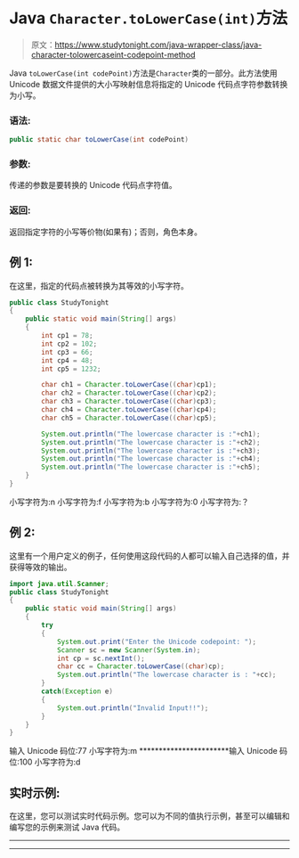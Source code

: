 # Java `Character.toLowerCase(int)`方法

> 原文：<https://www.studytonight.com/java-wrapper-class/java-character-tolowercaseint-codepoint-method>

Java `toLowerCase(int codePoint)`方法是`Character`类的一部分。此方法使用 Unicode 数据文件提供的大小写映射信息将指定的 Unicode 代码点字符参数转换为小写。

### 语法:

```java
public static char toLowerCase(int codePoint) 
```

### 参数:

传递的参数是要转换的 Unicode 代码点字符值。

### 返回:

返回指定字符的小写等价物(如果有)；否则，角色本身。

## 例 1:

在这里，指定的代码点被转换为其等效的小写字符。

```java
public class StudyTonight
{  
	public static void main(String[] args)
	{  
		int cp1 = 78;  
		int cp2 = 102;  
		int cp3 = 66;  
		int cp4 = 48;   
		int cp5 = 1232;  

		char ch1 = Character.toLowerCase((char)cp1);  
		char ch2 = Character.toLowerCase((char)cp2);  
		char ch3 = Character.toLowerCase((char)cp3);  
		char ch4 = Character.toLowerCase((char)cp4);  
		char ch5 = Character.toLowerCase((char)cp5);  

		System.out.println("The lowercase character is :"+ch1);  
		System.out.println("The lowercase character is :"+ch2); 
		System.out.println("The lowercase character is :"+ch3);  
		System.out.println("The lowercase character is :"+ch4);  
		System.out.println("The lowercase character is :"+ch5);  
	}  
}
```

小写字符为:n
小写字符为:f
小写字符为:b
小写字符为:0
小写字符为:？

## 例 2:

这里有一个用户定义的例子，任何使用这段代码的人都可以输入自己选择的值，并获得等效的输出。

```java
import java.util.Scanner; 
public class StudyTonight
{  
	public static void main(String[] args)
	{  
		try
		{
			System.out.print("Enter the Unicode codepoint: ");  
			Scanner sc = new Scanner(System.in);         
			int cp = sc.nextInt();  
			char cc = Character.toLowerCase((char)cp);
			System.out.println("The lowercase character is : "+cc);
		}
		catch(Exception e)
		{
			System.out.println("Invalid Input!!");
		}
	}  
}
```

输入 Unicode 码位:77
小写字符为:m
***********************输入 Unicode 码位:100
小写字符为:d

## 实时示例:

在这里，您可以测试实时代码示例。您可以为不同的值执行示例，甚至可以编辑和编写您的示例来测试 Java 代码。

* * *

* * *